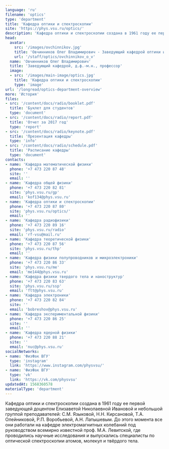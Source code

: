 ```yaml
---
language: 'ru'
filename: 'optics'
type: 'department'
title: 'Кафедра оптики и спектроскопии'
site: 'https://phys.vsu.ru/optics/'
description: 'Кафедра оптики и спектроскопии создана в 1961 году ее первой заведующей доцентом Елизаветой Николаевной Ивановой и небольшой группой преподавателей: С.М. Языковой, Н.Н. Кирсановой, Т.А. Олейниковой, Р.П. Воробьевой, А.Н. Латышевым. До этого момента все они работали на кафедре электромагнитных колебаний под руководством всемирно известной проф. М.А. Левитской, где проводились научные исследования и выпускались специалисты по оптической спектроскопии атомов, молекул и твёрдого тела.'
head:
  avatar:
    src: '/images/ovchinnikov.jpg'
    title: 'Овчинников Олег Владимирович - Заведующий кафедрой оптики и спектроскопии'
    url: '/staff/optics/ovchinnikov_o_v'
  name: 'Овчинников Олег Владимирович'
  title: 'Заведующий кафедрой, д.ф.-м.н., профессор'
  image:
  - src: '/images/main-image/optics.jpg'
    title: 'Кафедра оптики и спектроскопии'
    type: 'image'
url: '/longread/optics-department-overview'
more: 'История'
files:
- src: '/content/docs/radio/booklet.pdf'
  title: 'Буклет для студентов'
  type: 'document'
- src: '/content/docs/radio/report.pdf'
  title: 'Отчет за 2017 год'
  type: 'report'
- src: '/content/docs/radio/keynote.pdf'
  title: 'Презентация кафедры'
  type: 'info'
- src: '/content/docs/radio/schedule.pdf'
  title: 'Расписание кафедры'
  type: 'document'
contacts:
- name: 'Кафедра математической физики'
  phone: '+7 473 220 87 48'
  site: ''
  email: ''
- name: 'Кафедра общей физики'
  phone: '+7 473 220 82 81'
  site: 'phys.vsu.ru/gp'
  email: 'kof134@phys.vsu.ru'
- name: 'Кафедра оптики и спектроскопии'
  phone: '+7 473 220 87 80'
  site: 'phys.vsu.ru/optics/'
  email: ''
- name: 'Кафедра радиофизики'
  phone: '+7 473 220 89 16'
  site: 'phys.vsu.ru/radio'
  email: 'rf-vsu@mail.ru'
- name: 'Кафедра теоретической физики'
  phone: '+7 473 220 87 56'
  site: 'phys.vsu.ru/thp'
  email: ''
- name: 'Кафедра физики полупроводников и микроэлектроники'
  phone: '+7 473 220 86 33'
  site: 'phys.vsu.ru/me'
  email: 'me144@phys.vsu.ru'
- name: 'Кафедра физики твердого тела и наноструктур'
  phone: '+7 473 220 83 63'
  site: 'phys.vsu.ru/ssp'
  email: 'ftt@phys.vsu.ru'
- name: 'Кафедра электроники'
  phone: '+7 473 220 82 84'
  site: ''
  email: 'bobreshov@phys.vsu.ru'
- name: 'Кафедра экспериментальной физики'
  phone: '+7 473 220 86 25'
  site: ''
  email: ''
- name: 'Кафедра ядерной физики'
  phone: '+7 473 220 88 21'
  site: ''
  email: 'nuc@phys.vsu.ru'
socialNetworks:
- name: 'ФизФак ВГУ'
  type: 'instagram'
  link: 'https://www.instagram.com/physvsu/'
- name: 'ФизФак ВГУ'
  type: 'vk'
  link: 'https://vk.com/physvsu'
updatedAt: 1568360578
materialType: 'department'
---
```

Кафедра оптики и спектроскопии создана в 1961 году ее первой заведующей доцентом Елизаветой Николаевной Ивановой и небольшой группой преподавателей: С.М. Языковой, Н.Н. Кирсановой, Т.А. Олейниковой, Р.П. Воробьевой, А.Н. Латышевым. До этого момента все они работали на кафедре электромагнитных колебаний под руководством всемирно известной проф. М.А. Левитской, где проводились научные исследования и выпускались специалисты по оптической спектроскопии атомов, молекул и твёрдого тела.
